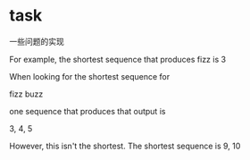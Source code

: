 # task
一些问题的实现

For example, the shortest sequence that produces fizz is 3

When looking for the shortest sequence for

fizz buzz

one sequence that produces that output is

3, 4, 5

However, this isn't the shortest. The shortest sequence is 9, 10
